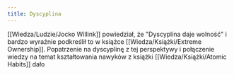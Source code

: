 ```yaml
---
title: Dyscyplina
---
```


[[Wiedza/Ludzie/Jocko Willink]] powiedział, że "Dyscyplina daje wolność" i bardzo wyraźnie podkreślił to w książce [[Wiedza/Książki/Extreme Ownership]]. Popatrzenie na dyscyplinę z tej perspektywy i połączenie wiedzy na temat kształtowania nawyków z książki [[Wiedza/Książki/Atomic Habits]] dało